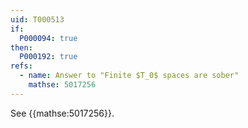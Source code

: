 ```yaml
---
uid: T000513
if:
  P000094: true
then:
  P000192: true
refs:
  - name: Answer to "Finite $T_0$ spaces are sober"
    mathse: 5017256
---
```


See {{mathse:5017256}}.
